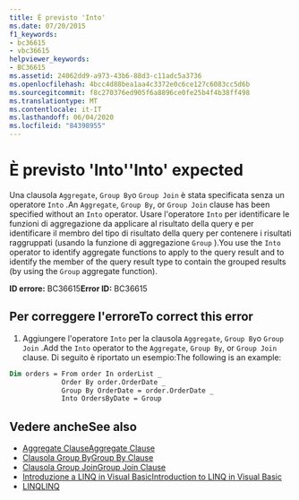 ```yaml
---
title: È previsto 'Into'
ms.date: 07/20/2015
f1_keywords:
- bc36615
- vbc36615
helpviewer_keywords:
- BC36615
ms.assetid: 24062dd9-a973-43b6-88d3-c11adc5a3736
ms.openlocfilehash: 4bcc4d88bea1aa4c3372e0c6ce127c6083cc5d6b
ms.sourcegitcommit: f8c270376ed905f6a8896ce0fe25b4f4b38ff498
ms.translationtype: MT
ms.contentlocale: it-IT
ms.lasthandoff: 06/04/2020
ms.locfileid: "84398955"
---
```

# <a name="into-expected"></a><span data-ttu-id="6768e-102">È previsto 'Into'</span><span class="sxs-lookup"><span data-stu-id="6768e-102">'Into' expected</span></span>
<span data-ttu-id="6768e-103">Una clausola `Aggregate`, `Group By`o `Group Join` è stata specificata senza un operatore `Into` .</span><span class="sxs-lookup"><span data-stu-id="6768e-103">An `Aggregate`, `Group By`, or `Group Join` clause has been specified without an `Into` operator.</span></span> <span data-ttu-id="6768e-104">Usare l'operatore `Into` per identificare le funzioni di aggregazione da applicare al risultato della query e per identificare il membro del tipo di risultato della query per contenere i risultati raggruppati (usando la funzione di aggregazione `Group` ).</span><span class="sxs-lookup"><span data-stu-id="6768e-104">You use the `Into` operator to identify aggregate functions to apply to the query result and to identify the member of the query result type to contain the grouped results (by using the `Group` aggregate function).</span></span>  
  
 <span data-ttu-id="6768e-105">**ID errore:** BC36615</span><span class="sxs-lookup"><span data-stu-id="6768e-105">**Error ID:** BC36615</span></span>  
  
## <a name="to-correct-this-error"></a><span data-ttu-id="6768e-106">Per correggere l'errore</span><span class="sxs-lookup"><span data-stu-id="6768e-106">To correct this error</span></span>  

1. <span data-ttu-id="6768e-107">Aggiungere l'operatore `Into` per la clausola `Aggregate`, `Group By`o `Group Join` .</span><span class="sxs-lookup"><span data-stu-id="6768e-107">Add the `Into` operator to the `Aggregate`, `Group By`, or `Group Join` clause.</span></span> <span data-ttu-id="6768e-108">Di seguito è riportato un esempio:</span><span class="sxs-lookup"><span data-stu-id="6768e-108">The following is an example:</span></span>  

```vb  
Dim orders = From order In orderList _  
             Order By order.OrderDate _  
             Group By OrderDate = order.OrderDate _  
             Into OrdersByDate = Group  
```  
  
## <a name="see-also"></a><span data-ttu-id="6768e-109">Vedere anche</span><span class="sxs-lookup"><span data-stu-id="6768e-109">See also</span></span>

- [<span data-ttu-id="6768e-110">Aggregate Clause</span><span class="sxs-lookup"><span data-stu-id="6768e-110">Aggregate Clause</span></span>](../language-reference/queries/aggregate-clause.md)
- [<span data-ttu-id="6768e-111">Clausola Group By</span><span class="sxs-lookup"><span data-stu-id="6768e-111">Group By Clause</span></span>](../language-reference/queries/group-by-clause.md)
- [<span data-ttu-id="6768e-112">Clausola Group Join</span><span class="sxs-lookup"><span data-stu-id="6768e-112">Group Join Clause</span></span>](../language-reference/queries/group-join-clause.md)
- [<span data-ttu-id="6768e-113">Introduzione a LINQ in Visual Basic</span><span class="sxs-lookup"><span data-stu-id="6768e-113">Introduction to LINQ in Visual Basic</span></span>](../programming-guide/language-features/linq/introduction-to-linq.md)
- [<span data-ttu-id="6768e-114">LINQ</span><span class="sxs-lookup"><span data-stu-id="6768e-114">LINQ</span></span>](../programming-guide/language-features/linq/index.md)
